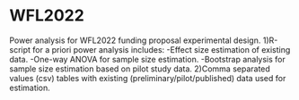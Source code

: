 # WFL2022
Power analysis for WFL2022 funding proposal experimental design.
1)R-script for a priori power analysis includes:
-Effect size estimation of existing data.
-One-way ANOVA for sample size estimation.
-Bootstrap analysis for sample size estimation based on pilot study data.
2)Comma separated values (csv) tables with existing (preliminary/pilot/published) data used for estimation. 
